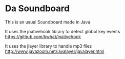 # Da Soundboard
This is an usual Soundboard made in Java

It uses the jnativehook library to detect globol key events
https://github.com/kwhat/jnativehook

It uses the jlayer library to handle mp3 files
http://www.javazoom.net/javalayer/javalayer.html